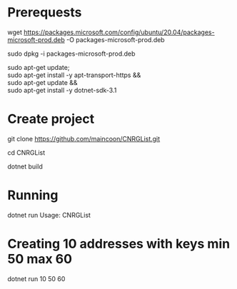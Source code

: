 # Prerequests

wget https://packages.microsoft.com/config/ubuntu/20.04/packages-microsoft-prod.deb -O packages-microsoft-prod.deb

sudo dpkg -i packages-microsoft-prod.deb

sudo apt-get update; \
  sudo apt-get install -y apt-transport-https && \
  sudo apt-get update && \
  sudo apt-get install -y dotnet-sdk-3.1


# Create project

git clone https://github.com/maincoon/CNRGList.git

cd CNRGList

dotnet build

# Running

dotnet run
Usage: CNRGList <num> <min> <max>

# Creating 10 addresses with keys min 50 max 60

dotnet run 10 50 60
